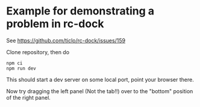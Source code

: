 # Example for demonstrating a problem in rc-dock

See https://github.com/ticlo/rc-dock/issues/159

Clone repository, then do

```
npm ci
npm run dev
```

This should start a dev server on some local port, point your browser there.

Now try dragging the left panel (Not the tab!!) over to the "bottom" position of the right panel.

